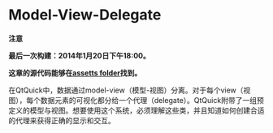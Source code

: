 # Model-View-Delegate

**注意**

**最后一次构建：2014年1月20日下午18:00。**

**这章的源代码能够在[assetts folder](http://qmlbook.org/assets)找到。**

在QtQuick中，数据通过model-view（模型-视图）分离。对于每个view（视图），每个数据元素的可视化都分给一个代理（delegate）。QtQuick附带了一组预定义的模型与视图。想要使用这个系统，必须理解这些类，并且知道如何创建合适的代理来获得正确的显示和交互。
